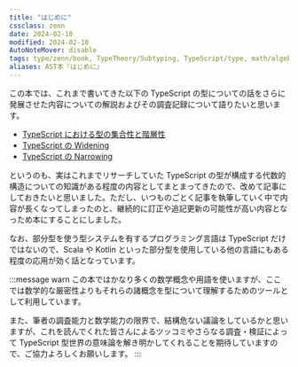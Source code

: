 ```yaml
---
title: "はじめに"
cssclass: zenn
date: 2024-02-10
modified: 2024-02-10
AutoNoteMover: disable
tags: type/zenn/book, TypeTheory/Subtyping, TypeScript/type, math/algebra
aliases: AST本『はじめに』
---
```


この本では、これまで書いてきた以下の TypeScript の型についての話をさらに発展させた内容についての解説およびその調査記録について語りたいと思います。

- [TypeScript における型の集合性と階層性](https://zenn.dev/estra/articles/typescript-type-set-hierarchy)
- [TypeScript の Widening](https://zenn.dev/estra/articles/typescript-widening)
- [TypeScript の Narrowing](https://zenn.dev/estra/articles/typescript-narrowing)

というのも、実はこれまでリサーチしていた TypeScript の型が構成する代数的構造についての知識がある程度の内容としてまとまってきたので、改めて記事にしておきたいと思いました。ただし、いつものごとく記事を執筆していく中で内容が長くなってしまったのと、継続的に訂正や追記更新の可能性が高い内容となっため本にすることにしました。

なお、部分型を使う型システムを有するプログラミング言語は TypeScript だけではないので、Scala や Kotlin といった部分型を使用している他の言語にもある程度の応用が効く話となっています。

:::message warn
この本ではかなり多くの数学概念や用語を使いますが、ここでは数学的な厳密性よりもそれらの諸概念を型について理解するためのツールとして利用しています。

また、筆者の調査能力と数学能力の限界で、結構危ない議論をしているかと思いますが、これを読んでくれた皆さんによるツッコミやさらなる調査・検証によって TypeScript 型世界の意味論を解き明かしてくれることを期待していますので、ご協力よろしくお願いします。
:::
